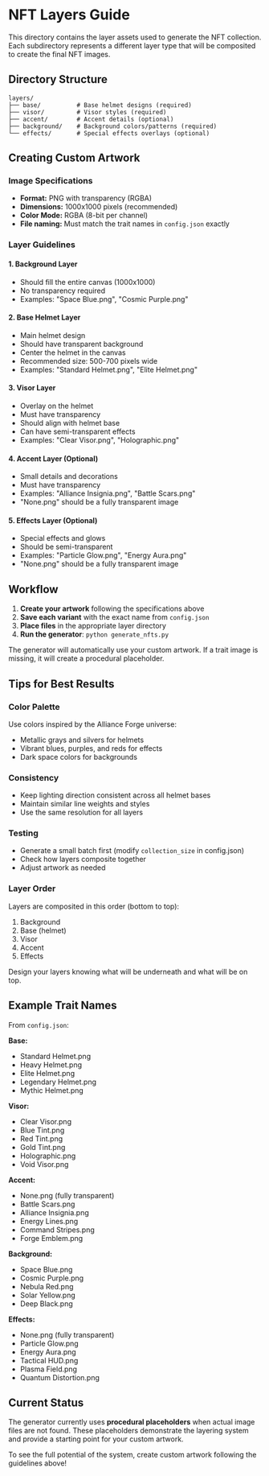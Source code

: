 # NFT Layers Guide

This directory contains the layer assets used to generate the NFT collection. Each subdirectory represents a different layer type that will be composited to create the final NFT images.

## Directory Structure

```
layers/
├── base/          # Base helmet designs (required)
├── visor/         # Visor styles (required)
├── accent/        # Accent details (optional)
├── background/    # Background colors/patterns (required)
└── effects/       # Special effects overlays (optional)
```

## Creating Custom Artwork

### Image Specifications

- **Format:** PNG with transparency (RGBA)
- **Dimensions:** 1000x1000 pixels (recommended)
- **Color Mode:** RGBA (8-bit per channel)
- **File naming:** Must match the trait names in `config.json` exactly

### Layer Guidelines

#### 1. Background Layer
- Should fill the entire canvas (1000x1000)
- No transparency required
- Examples: "Space Blue.png", "Cosmic Purple.png"

#### 2. Base Helmet Layer
- Main helmet design
- Should have transparent background
- Center the helmet in the canvas
- Recommended size: 500-700 pixels wide
- Examples: "Standard Helmet.png", "Elite Helmet.png"

#### 3. Visor Layer
- Overlay on the helmet
- Must have transparency
- Should align with helmet base
- Can have semi-transparent effects
- Examples: "Clear Visor.png", "Holographic.png"

#### 4. Accent Layer (Optional)
- Small details and decorations
- Must have transparency
- Examples: "Alliance Insignia.png", "Battle Scars.png"
- "None.png" should be a fully transparent image

#### 5. Effects Layer (Optional)
- Special effects and glows
- Should be semi-transparent
- Examples: "Particle Glow.png", "Energy Aura.png"
- "None.png" should be a fully transparent image

## Workflow

1. **Create your artwork** following the specifications above
2. **Save each variant** with the exact name from `config.json`
3. **Place files** in the appropriate layer directory
4. **Run the generator**: `python generate_nfts.py`

The generator will automatically use your custom artwork. If a trait image is missing, it will create a procedural placeholder.

## Tips for Best Results

### Color Palette
Use colors inspired by the Alliance Forge universe:
- Metallic grays and silvers for helmets
- Vibrant blues, purples, and reds for effects
- Dark space colors for backgrounds

### Consistency
- Keep lighting direction consistent across all helmet bases
- Maintain similar line weights and styles
- Use the same resolution for all layers

### Testing
- Generate a small batch first (modify `collection_size` in config.json)
- Check how layers composite together
- Adjust artwork as needed

### Layer Order
Layers are composited in this order (bottom to top):
1. Background
2. Base (helmet)
3. Visor
4. Accent
5. Effects

Design your layers knowing what will be underneath and what will be on top.

## Example Trait Names

From `config.json`:

**Base:**
- Standard Helmet.png
- Heavy Helmet.png
- Elite Helmet.png
- Legendary Helmet.png
- Mythic Helmet.png

**Visor:**
- Clear Visor.png
- Blue Tint.png
- Red Tint.png
- Gold Tint.png
- Holographic.png
- Void Visor.png

**Accent:**
- None.png (fully transparent)
- Battle Scars.png
- Alliance Insignia.png
- Energy Lines.png
- Command Stripes.png
- Forge Emblem.png

**Background:**
- Space Blue.png
- Cosmic Purple.png
- Nebula Red.png
- Solar Yellow.png
- Deep Black.png

**Effects:**
- None.png (fully transparent)
- Particle Glow.png
- Energy Aura.png
- Tactical HUD.png
- Plasma Field.png
- Quantum Distortion.png

## Current Status

The generator currently uses **procedural placeholders** when actual image files are not found. These placeholders demonstrate the layering system and provide a starting point for your custom artwork.

To see the full potential of the system, create custom artwork following the guidelines above!
